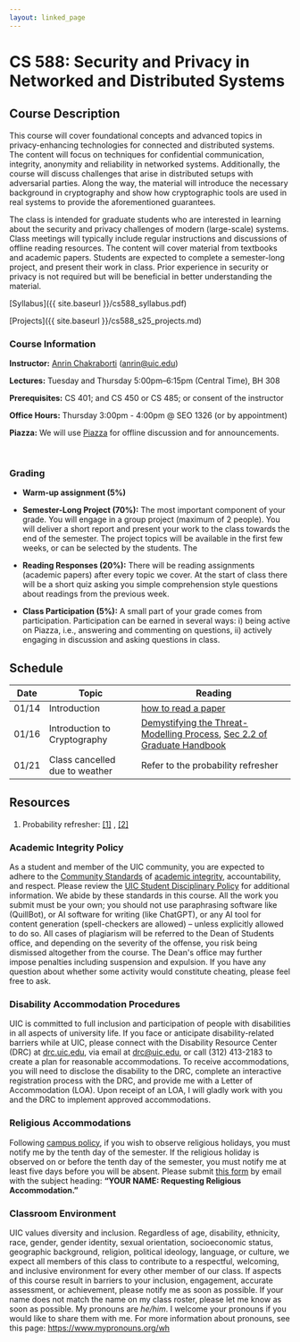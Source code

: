 ```yaml
---
layout: linked_page
---
```


# CS 588: Security and Privacy in Networked and Distributed Systems



## Course Description

This course will cover foundational concepts and advanced topics in privacy-enhancing technologies for connected and distributed systems. The content will focus on techniques for confidential communication, integrity, anonymity and reliability in networked systems. Additionally, the course will discuss challenges that arise in distributed setups with adversarial parties. Along the way, the material will introduce the necessary background in cryptography and show how cryptographic tools are used in real systems to provide the aforementioned guarantees. 

The class is intended for graduate students who are interested in learning about the security and privacy challenges of modern (large-scale) systems. Class meetings will typically include regular instructions and discussions of offline reading resources. The content will cover material from textbooks and academic papers. Students are expected to complete a semester-long project, and present their work in class. Prior experience in security or privacy is not required but will be beneficial in better understanding the material.

[Syllabus]({{ site.baseurl }}/cs588_syllabus.pdf)

[Projects]({{ site.baseurl }}/cs588_s25_projects.md)

### Course Information

**Instructor:** [Anrin Chakraborti](https://anrinch.github.io/cs588_s25) (anrin@uic.edu)

**Lectures:** Tuesday and Thursday 5:00pm–6:15pm (Central Time), BH 308

**Prerequisites:**  CS 401; and CS 450 or CS 485; or consent of the instructor

**Office Hours:** Thursday 3:00pm - 4:00pm @ SEO 1326 (or by appointment)

**Piazza:** We will use [Piazza](https://piazza.com/uic/spring2025/cs588) for offline discussion and for announcements.

​                                                                                                          

### Grading

* **Warm-up assignment (5%)**

- **Semester-Long Project (70%):** The most important component of your grade. You will engage in a group project (maximum of 2 people). You will deliver a short report and present your work to the class towards the end of the semester. The project topics will be available in the first few weeks, or can be selected by the students. The 

- **Reading Responses (20%):** There will be reading assignments (academic papers) after every topic we cover. At the start of class there will be a short quiz asking you simple comprehension style questions about readings from the previous week. 

- **Class Participation (5%):** A small part of your grade comes from participation. Participation can be earned in several ways: i) being active on Piazza, i.e., answering and commenting on questions, ii) actively engaging in discussion and asking questions in class.

  

## Schedule



| Date  | Topic                          | Reading                                                      |
| ----- | ------------------------------ | ------------------------------------------------------------ |
| 01/14 | Introduction                   | [how to read a paper](http://ccr.sigcomm.org/online/files/p83-keshavA.pdf) |
| 01/16 | Introduction to Cryptography   | [Demystifying the Threat-Modelling Process](https://www.ida.liu.se/~TDDC90/literature/papers/torr.pdf), [Sec 2.2 of Graduate Handbook](https://crypto.stanford.edu/~dabo/cryptobook/BonehShoup_0_4.pdf) |
| 01/21 | Class cancelled due to weather | Refer to the probability refresher                           |





## Resources 

1. Probability refresher: [[1]](http://www.cs.toronto.edu/~florian/courses/csc477_fall22/tutorials/ProbabilityRefresher.pdf) , [[2]](https://www.comm.utoronto.ca/~weiyu/ece1502/refresh.pdf)



### Academic Integrity Policy

As a student and member of the UIC community, you are expected to adhere to the [Community Standards](https://dos.uic.edu/community-standards/) of [academic integrity](https://dos.uic.edu/community-standards/academic-integrity/), accountability, and respect. Please review the [UIC Student Disciplinary Policy](https://dos.uic.edu/wp-content/uploads/sites/262/2021/09/Student-Disciplinary-Policy-2021.pdf) for additional information. We abide by these standards in this course. All the work you submit must be your own; you should not use paraphrasing software like (QuillBot), or AI software for writing (like ChatGPT), or any AI tool for content generation (spell-checkers are allowed) – unless explicitly allowed to do so. All cases of plagiarism will be referred to the Dean of Students office, and depending on the severity of the offense, you risk being dismissed altogether from the course. The Dean's office may further impose penalties including suspension and expulsion. If you have any question about whether some activity would constitute cheating, please feel free to ask. 

### Disability Accommodation Procedures 

UIC is committed to full inclusion and participation of people with disabilities in all aspects of university life. If you face or anticipate disability-related barriers while at UIC, please connect with the Disability Resource Center (DRC) at [drc.uic.edu](https://drc.uic.edu/), via email at [drc@uic.edu](mailto:drc@uic.edu), or call (312) 413-2183 to create a plan for reasonable accommodations. To receive accommodations, you will need to disclose the disability to the DRC, complete an interactive registration process with the DRC, and provide me with a Letter of Accommodation (LOA). Upon receipt of an LOA, I will gladly work with you and the DRC to implement approved accommodations.


### Religious Accommodations

Following [campus policy](https://oae.uic.edu/religious/), if you wish to observe religious holidays, you must notify me by the tenth day of the semester. If the religious holiday is observed on or before the tenth day of the semester, you must notify me at least five days before you will be absent. Please submit [this form](https://oae.uic.edu/wp-content/uploads/sites/32/2019/07/StudentReligiousAccomodationRequestForm.pdf) by email with the subject heading: **“YOUR NAME: Requesting Religious Accommodation.”**



### Classroom Environment 

UIC values diversity and inclusion. Regardless of age, disability, ethnicity, race, gender, gender identity, sexual orientation, socioeconomic status, geographic background, religion, political ideology, language, or culture, we expect all members of this class to contribute to a respectful, welcoming, and inclusive environment for every other member of our class. If aspects of this course result in barriers to your inclusion, engagement, accurate assessment, or achievement, please notify me as soon as possible. If your name does not match the name on my class roster, please let me know as soon as possible. My pronouns are *he/him*. I welcome your pronouns if you would like to share them with me. For more information about pronouns, see this page: https://www.mypronouns.org/wh

 